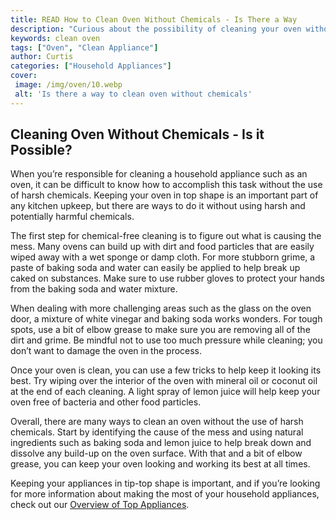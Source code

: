 ```yaml
---
title: READ How to Clean Oven Without Chemicals - Is There a Way 
description: "Curious about the possibility of cleaning your oven without the use of harsh chemicals Read on to find out how you can deep clean your oven in a safer healthier way"
keywords: clean oven
tags: ["Oven", "Clean Appliance"]
author: Curtis
categories: ["Household Appliances"]
cover: 
 image: /img/oven/10.webp
 alt: 'Is there a way to clean oven without chemicals'
---
```

## Cleaning Oven Without Chemicals - Is it Possible? 

When you’re responsible for cleaning a household appliance such as an oven, it can be difficult to know how to accomplish this task without the use of harsh chemicals. Keeping your oven in top shape is an important part of any kitchen upkeep, but there are ways to do it without using harsh and potentially harmful chemicals.

The first step for chemical-free cleaning is to figure out what is causing the mess. Many ovens can build up with dirt and food particles that are easily wiped away with a wet sponge or damp cloth. For more stubborn grime, a paste of baking soda and water can easily be applied to help break up caked on substances. Make sure to use rubber gloves to protect your hands from the baking soda and water mixture. 

When dealing with more challenging areas such as the glass on the oven door, a mixture of white vinegar and baking soda works wonders. For tough spots, use a bit of elbow grease to make sure you are removing all of the dirt and grime. Be mindful not to use too much pressure while cleaning; you don’t want to damage the oven in the process.

Once your oven is clean, you can use a few tricks to help keep it looking its best. Try wiping over the interior of the oven with mineral oil or coconut oil at the end of each cleaning. A light spray of lemon juice will help keep your oven free of bacteria and other food particles.

Overall, there are many ways to clean an oven without the use of harsh chemicals. Start by identifying the cause of the mess and using natural ingredients such as baking soda and lemon juice to help break down and dissolve any build-up on the oven surface. With that and a bit of elbow grease, you can keep your oven looking and working its best at all times.

Keeping your appliances in tip-top shape is important, and if you’re looking for more information about making the most of your household appliances, check out our [Overview of Top Appliances](./pages/appliance-overview).
